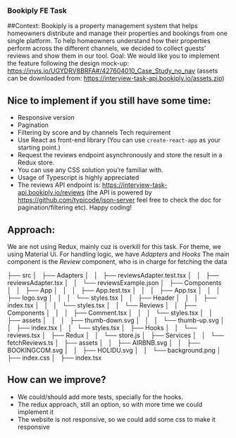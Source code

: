 ### Bookiply FE Task
##Context:
Bookiply is a property management system that helps homeowners distribute and
manage their properties and bookings from one single platform.
To help homeowners understand how their properties perform across the different
channels, we decided to collect guests’ reviews and show them in our tool.
Goal:
We would like you to implement the feature following the design mock-up:
https://invis.io/UGYDRV8BRFA#/427604010_Case_Study_no_nav (assets can be
downloaded from: https://interview-task-api.bookiply.io/assets.zip)

## Nice to implement if you still have some time:
- Responsive version
- Pagination
- Filtering by score and by channels
Tech requirement
- Use React as front-end library (You can use `create-react-app` as your starting
point.)
- Request the reviews endpoint asynchronously and store the result in a Redux
store.
- You can use any CSS solution you’re familiar with.
- Usage of Typescript is highly appreciated
- The reviews API endpoint is: https://interview-task-api.bookiply.io/reviews (the
API is powered by https://github.com/typicode/json-server feel free to check the
doc for pagination/filtering etc).
Happy coding!

## Approach:
We are not using Redux, mainly cuz is overkill for this task.
For theme, we using Material Ui. 
For handling logic, we have *Adapters* and *Hooks*
The main component is the *Review* component, who is in charge for fetching the data 

├── src
│   ├── Adapters
│   │   ├── reviewsAdapter.test.tsx
│   │   ├── reviewsAdapter.tsx
│   │   └── reviewsExample.json
│   ├── Components
│   │   ├── App
│   │   │   ├── App.test.tsx
│   │   │   ├── App.tsx
│   │   │   ├── logo.svg
│   │   │   └── styles.tsx
│   │   ├── Header
│   │   │   ├── index.tsx
│   │   │   └── styles.tsx
│   │   └── Reviews
│   │       ├── Components
│   │       │   ├── Comment.tsx
│   │       │   └── styles.tsx
│   │       ├── assets
│   │       │   ├── thumb-down.svg
│   │       │   └── thumb-up.svg
│   │       ├── index.tsx
│   │       └── styles.tsx
│   ├── Hooks
│   │   └── reviews.tsx
│   ├── Redux
│   │   └── store.js
│   ├── Services
│   │   └── fetchReviews.ts
│   ├── assets
│   │   ├── AIRBNB.svg
│   │   ├── BOOKINGCOM.svg
│   │   ├── HOLIDU.svg
│   │   └── background.png
│   ├── index.css
│   ├── index.tsx

## How can we improve?
- We could/should add more tests, specially for the hooks.
- The redux approach, still an option, so with more time we could implement it
- The website is not responsive, so we could add some css to make it responsive
